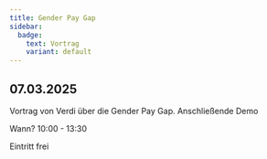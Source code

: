```yaml
---
title: Gender Pay Gap
sidebar:
  badge:
    text: Vortrag
    variant: default
---
```


## 07.03.2025

Vortrag von Verdi über die Gender Pay Gap. Anschließende Demo

Wann? 10:00 - 13:30

Eintritt frei
